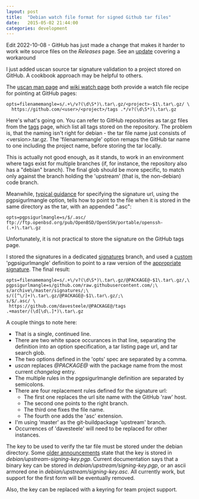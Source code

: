 ```yaml
---
layout: post
title:  "Debian watch file format for signed Github tar files"
date:   2015-05-02 21:44:00
categories: development
---
```


Edit 2022-10-08 - GitHub has just made a change that makes it harder to work
wite source files on the *Releases* page. See an
[update](https://davesteele.github.io/development/2022/10/05/debian-watch-file-for-github-redux/)
covering a workaround

I just added uscan source tar signature validation to a project stored on
GitHub. A cookbook approach may be helpful to others.

The [uscan man page][] and [wiki watch page][] both provide a watch file
recipe for pointing at GitHub pages:

[uscan man page]: http://manpages.debian.org/cgi-bin/man.cgi?query=uscan
[wiki watch page]: https://wiki.debian.org/debian/watch#GitHub

    opts=filenamemangle=s/.+\/v?(\d\S*)\.tar\.gz/<project>-$1\.tar\.gz/ \
      https://github.com/<user>/<project>/tags .*/v?(\d\S*)\.tar\.gz

Here's what's going on. You can refer to GitHub repositories as tar.gz files
from the [tags][] page, which list all tags stored on the
repository. The problem is, that the naming isn't right for debian - the
tar file name just consists of \<version\>.tar.gz. The 'filenamemangle'
option remaps the GitHub tar name to one including the project name, before
storing the tar locally.

[tags]: https://github.com/davesteele/comitup/tags

This is actually not good enough, as it stands, to work in an environment where
tags exist for multiple branches (if, for instance, the repository also has a
"debian" branch). The final glob should be more specific, to match only against
the branch holding the 'upstream' (that is, the non-debian) code branch.

Meanwhile, [typical guidance][] for specifying the signature url, using the pgpsigurlmangle
option, tells how to point to the file when it is stored in the same directory
as the tar, with an appended ".asc":

[typical guidance]: https://wiki.debian.org/debian/watch#Cryptographic_signature_verification

    opts=pgpsigurlmangle=s/$/.asc/ ftp://ftp.openbsd.org/pub/OpenBSD/OpenSSH/portable/openssh-(.+)\.tar\.gz

Unfortunately, it is not practical to store the signature on the GitHub tags
page.

I stored the signatures in a dedicated [signatures][] branch, and used a
[custom][] 'pgpsigurlmangle' definition to point to a raw version of the
[appropriate signature][]. The final result:

[signatures]: https://github.com/davesteele/comitup/tree/signatures
[custom]: https://raw.githubusercontent.com/davesteele/comitup/debian/debian/watch
[appropriate signature]: https://raw.githubusercontent.com/davesteele/comitup/signatures/comitup-0.1.tar.gz.asc

    opts=filenamemangle=s/.+\/v?(\d\S*)\.tar\.gz/@PACKAGE@-$1\.tar\.gz/,\
    pgpsigurlmangle=s/github.com/raw.githubusercontent.com/;\
    s/archive\/master/signatures/;\
    s/([^\/]+)\.tar\.gz/@PACKAGE@-$1\.tar\.gz/;\
    s/$/.asc/ \
     https://github.com/davesteele/@PACKAGE@/tags .+master/(\d[\d\.]*)\.tar\.gz

A couple things to note here:

* That is a single, continued line.
* There are two white space occurances in that line, separating the definition
into an option specification, a tar listing page url, and tar search glob.
* The two options defined in the 'opts' spec are separated by a comma.
* _uscan_ replaces _@PACKAGE@_ with the package name from the most current
  _changelog_ entry.
* The multiple rules in the pgpsigurlmangle definition are separated by
semicolons.
* There are four replacement rules defined for the signature url:
  * The first one replaces the url site name with the GitHub 'raw' host.
  * The second one points to the right branch.
  * The third one fixes the file name.
  * The fourth one adds the 'asc' extension.
* I'm using 'master' as the git-buildpackage 'upstream' branch.
* Occurrences of 'davesteele' will need to be replaced for
other instances.

The key to be used to verify the tar file must be stored under the debian
directory.
Some [older announcements][] state that the key is stored in
*debian/upstream-signing-key.pgp*. Current documentation says that a binary key
can be stored in *debian/upstream/signing-key.pgp*, or an ascii armored one in
*debian/upstream/signing-key.asc*. All currently work, but support for the
first form will be eventually removed.

[older announcements]: http://debian-administration.org/users/dkg/weblog/106

Also, the key can be replaced with a keyring for team project support.


